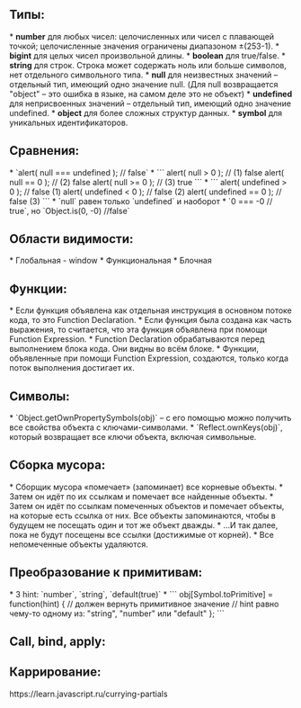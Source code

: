 <h2>Типы:</h2>
* <strong>number</strong> для любых чисел: целочисленных или чисел с плавающей точкой; целочисленные значения ограничены диапазоном ±(253-1).
* <strong>bigint</strong> для целых чисел произвольной длины.
* <strong>boolean</strong> для true/false.
* <strong>string</strong> для строк. Строка может содержать ноль или больше символов, нет отдельного символьного типа.
* <strong>null</strong> для неизвестных значений – отдельный тип, имеющий одно значение null. (Для null возвращается "object" – это ошибка в языке, на самом деле это не объект)
* <strong>undefined</strong> для неприсвоенных значений – отдельный тип, имеющий одно значение undefined.
* <strong>object</strong> для более сложных структур данных.
* <strong>symbol</strong> для уникальных идентификаторов.

<h2>Сравнения:</h2>
* `alert( null === undefined ); // false`
* ```
  alert( null > 0 );  // (1) false
  alert( null == 0 ); // (2) false
  alert( null >= 0 ); // (3) true
  ```
* ```
  alert( undefined > 0 ); // false (1)
  alert( undefined < 0 ); // false (2)
  alert( undefined == 0 ); // false (3)
  ```
* `null` равен только `undefined` и наоборот
* `0 === -0 // true`, но `Object.is(0, -0) //false`

<h2>Области видимости:</h2>
* Глобальная - window
* Функциональная
* Блочная

<h2>Функции:</h2>
* Если функция объявлена как отдельная инструкция в основном потоке кода, то это Function Declaration.
* Если функция была создана как часть выражения, то считается, что эта функция объявлена при помощи Function Expression.
* Function Declaration обрабатываются перед выполнением блока кода. Они видны во всём блоке.
* Функции, объявленные при помощи Function Expression, создаются, только когда поток выполнения достигает их.

<h2>Символы:</h2>
* `Object.getOwnPropertySymbols(obj)` – с его помощью можно получить все свойства объекта с ключами-символами.
* `Reflect.ownKeys(obj)`, который возвращает все ключи объекта, включая символьные.

<h2>Сборка мусора:</h2>
* Сборщик мусора «помечает» (запоминает) все корневые объекты.
* Затем он идёт по их ссылкам и помечает все найденные объекты.
* Затем он идёт по ссылкам помеченных объектов и помечает объекты, на которые есть ссылка от них. Все объекты запоминаются, чтобы в будущем не посещать один и тот же объект дважды.
* …И так далее, пока не будут посещены все ссылки (достижимые от корней).
* Все непомеченные объекты удаляются.

<h2>Преобразование к примитивам:</h2>
* 3 hint: `number`, `string`, `default(true)`
* ```
  obj[Symbol.toPrimitive] = function(hint) {
  // должен вернуть примитивное значение
  // hint равно чему-то одному из: "string", "number" или "default"
  };
  ```
  
<h2>Call, bind, apply:</h2>


<h2>Каррирование:</h2>
https://learn.javascript.ru/currying-partials
